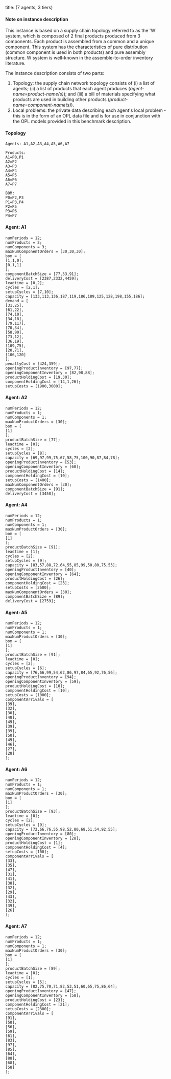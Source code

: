 title: (7 agents, 3 tiers)


#### Note on instance description


This instance is based on a supply chain topology referred to as the 'W' system, which is composed of 2 final products produced from 3 components. Each product is assembled from a common and a unique component. This system has the characteristics of pure distribution (common component is used in both products) and pure assembly structure. W system is well-known in the assemble-to-order inventory literature.

The instance description consists of two parts:

1.  Topology: the supply chain network topology consists of (i) a list of agents; (ii) a list of products that each agent produces (*agent-name=product-name(s)*); and (iii) a bill of materials specifying what products are used in building other products (*product-name=component-name(s)*).
2.  Local problems: the private data describing each agent's local problem - this is in the form of an OPL data file and is for use in conjunction with the OPL models provided in this benchmark description.

#### Topology

    Agents: A1,A2,A3,A4,A5,A6,A7

    Products: 
    A1=P0,P1
    A2=P2
    A3=P3
    A4=P4
    A5=P5
    A6=P6
    A7=P7

    BOM:
    P0=P2,P3
    P1=P3,P4
    P2=P5
    P3=P6
    P4=P7

#### Agent: A1

    numPeriods = 12;
    numProducts = 2;
    numComponents = 3;
    maxNumComponentOrders = [30,30,30];
    bom = [
    [1,1,0],
    [0,1,1]
    ];
    componentBatchSize = [77,53,91];
    deliveryCost = [2387,2332,4459];
    leadtime = [0,2];
    cycles = [2,1];
    setupCycles = [7,10];
    capacity = [133,113,136,187,119,186,189,125,128,198,155,186];
    demand = [
    [31,25],
    [61,22],
    [74,10],
    [34,18],
    [79,117],
    [70,34],
    [58,90],
    [73,12],
    [36,19],
    [109,75],
    [20,71],
    [106,120]
    ];
    penaltyCost = [424,359];
    openingProductInventory = [97,77];
    openingComponentInventory = [82,98,88];
    productHoldingCost = [19,30];
    componentHoldingCost = [14,1,26];
    setupCosts = [1900,3000];

#### Agent: A2

    numPeriods = 12;
    numProducts = 1;
    numComponents = 1;
    maxNumProductOrders = [30];
    bom = [
    [1]
    ];
    productBatchSize = [77];
    leadtime = [0];
    cycles = [2];
    setupCycles = [8];
    capacity = [69,97,99,75,67,58,75,100,90,87,84,78];
    openingProductInventory = [53];
    openingComponentInventory = [60];
    productHoldingCost = [14];
    componentHoldingCost = [10];
    setupCosts = [1400];
    maxNumComponentOrders = [30];
    componentBatchSize = [91];
    deliveryCost = [3458];

#### Agent: A4

    numPeriods = 12;
    numProducts = 1;
    numComponents = 1;
    maxNumProductOrders = [30];
    bom = [
    [1]
    ];
    productBatchSize = [91];
    leadtime = [1];
    cycles = [2];
    setupCycles = [9];
    capacity = [83,57,88,72,64,55,85,99,50,80,75,53];
    openingProductInventory = [40];
    openingComponentInventory = [64];
    productHoldingCost = [26];
    componentHoldingCost = [23];
    setupCosts = [2600];
    maxNumComponentOrders = [30];
    componentBatchSize = [89];
    deliveryCost = [2759];

#### Agent: A5

    numPeriods = 12;
    numProducts = 1;
    numComponents = 1;
    maxNumProductOrders = [30];
    bom = [
    [1]
    ];
    productBatchSize = [91];
    leadtime = [0];
    cycles = [2];
    setupCycles = [6];
    capacity = [76,66,99,54,62,86,97,84,65,92,76,56];
    openingProductInventory = [94];
    openingComponentInventory = [59];
    productHoldingCost = [10];
    componentHoldingCost = [10];
    setupCosts = [1000];
    componentArrivals = [
    [39],
    [32],
    [30],
    [48],
    [49],
    [39],
    [39],
    [50],
    [49],
    [46],
    [27],
    [28]
    ];

#### Agent: A6

    numPeriods = 12;
    numProducts = 1;
    numComponents = 1;
    maxNumProductOrders = [30];
    bom = [
    [1]
    ];
    productBatchSize = [93];
    leadtime = [0];
    cycles = [2];
    setupCycles = [9];
    capacity = [72,66,76,55,98,52,80,68,51,54,92,55];
    openingProductInventory = [80];
    openingComponentInventory = [28];
    productHoldingCost = [1];
    componentHoldingCost = [4];
    setupCosts = [100];
    componentArrivals = [
    [33],
    [35],
    [47],
    [31],
    [41],
    [38],
    [32],
    [29],
    [43],
    [32],
    [39],
    [26]
    ];

#### Agent: A7

    numPeriods = 12;
    numProducts = 1;
    numComponents = 1;
    maxNumProductOrders = [30];
    bom = [
    [1]
    ];
    productBatchSize = [89];
    leadtime = [0];
    cycles = [1];
    setupCycles = [5];
    capacity = [82,75,70,71,82,53,51,60,65,75,86,64];
    openingProductInventory = [47];
    openingComponentInventory = [58];
    productHoldingCost = [23];
    componentHoldingCost = [21];
    setupCosts = [2300];
    componentArrivals = [
    [91],
    [50],
    [56],
    [59],
    [61],
    [83],
    [97],
    [85],
    [64],
    [88],
    [68],
    [58]
    ];